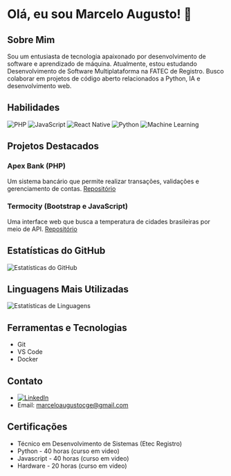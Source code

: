<!-- # Olá, eu sou Marcelo Augusto! 👋

## Sobre Mim
Sou um entusiasta de tecnologia apaixonado por desenvolvimento de software e aprendizado de máquina.

- 🎓 Formado em Técnico em Desenvolvimento de Sistemas pela Etec Registro.
- 📚 Estudando Desenvolvimento de Software Multiplataforma na FATEC de Registro.
- 🌱 Aprendendo sobre processamento de linguagem natural e inteligência artificial.
- 👯 Buscando colaborar em projetos de código aberto e iniciativas tecnológicas.
- 💬 Aberto para discussões sobre programação, desenvolvimento web e inovação.

## Habilidades

![PHP](https://img.shields.io/badge/-PHP-777BB4?style=flat-square&logo=php&logoColor=white)
![JavaScript](https://img.shields.io/badge/-JavaScript-F7DF1E?style=flat-square&logo=javascript&logoColor=black)
![React Native](https://img.shields.io/badge/-React%20Native-61DAFB?style=flat-square&logo=react&logoColor=white)
![Python](https://img.shields.io/badge/-Python-3776AB?style=flat-square&logo=python&logoColor=white)
![Machine Learning](https://img.shields.io/badge/-Machine%20Learning-FF9900?style=flat-square&logo=pytorch&logoColor=white)

## Projetos Destacados

### Apex Bank (PHP)
Um sistema bancário que permite realizar transações, validações e gerenciamento de contas. [Repositório](link_do_repositorio_apex)

### Termocity (Bootstrap e JavaScript)
Uma interface web que busca a temperatura de cidades brasileiras por meio de API. [Repositório](link_do_repositorio_termocity)

## Estatísticas do GitHub

![Estatísticas do GitHub](https://github-readme-stats.vercel.app/api?username=marcelitos1v9&show_icons=true&theme=dark)

## Linguagens Mais Utilizadas

![Estatísticas de Linguagens](https://github-readme-stats.vercel.app/api/top-langs/?username=marcelitos1v9&layout=compact&theme=dark)

## Ferramentas e Tecnologias

- Git
- VS Code
- Docker

## Contato

- LinkedIn: [LinkedIn](https://www.linkedin.com/in/marcelo-augusto-a73827273)
- Email: marceloaugustocge@gmail.com

## Certificações

- Técnico em Desenvolvimento de Sistemas (Etec Registro)
- Python - 40 horas (curso em video)
- Javascript - 40 horas (curso em video)
- Hardware - 20 horas (curso em video)
 -->




# Olá, eu sou Marcelo Augusto! 👋

## Sobre Mim
Sou um entusiasta de tecnologia apaixonado por desenvolvimento de software e aprendizado de máquina. Atualmente, estou estudando Desenvolvimento de Software Multiplataforma na FATEC de Registro. Busco colaborar em projetos de código aberto relacionados a Python, IA e desenvolvimento web.

## Habilidades
![PHP](https://img.shields.io/badge/-PHP-777BB4?style=flat-square&logo=php&logoColor=white)
![JavaScript](https://img.shields.io/badge/-JavaScript-F7DF1E?style=flat-square&logo=javascript&logoColor=black)
![React Native](https://img.shields.io/badge/-React%20Native-61DAFB?style=flat-square&logo=react&logoColor=white)
![Python](https://img.shields.io/badge/-Python-3776AB?style=flat-square&logo=python&logoColor=white)
![Machine Learning](https://img.shields.io/badge/-Machine%20Learning-FF9900?style=flat-square&logo=pytorch&logoColor=white)
## Projetos Destacados
### Apex Bank (PHP)
Um sistema bancário que permite realizar transações, validações e gerenciamento de contas. [Repositório](link_do_repositorio_apex)

### Termocity (Bootstrap e JavaScript)
Uma interface web que busca a temperatura de cidades brasileiras por meio de API. [Repositório](link_do_repositorio_termocity)

## Estatísticas do GitHub
![Estatísticas do GitHub](https://github-readme-stats.vercel.app/api?username=marcelitos1v9&show_icons=true&theme=dark)

## Linguagens Mais Utilizadas
![Estatísticas de Linguagens](https://github-readme-stats.vercel.app/api/top-langs/?username=marcelitos1v9&layout=compact&theme=dark)

## Ferramentas e Tecnologias
- Git
- VS Code
- Docker

## Contato
- [![LinkedIn](https://img.shields.io/badge/-LinkedIn-0077B5?style=for-the-badge&logo=linkedin&logoColor=white)](https://www.linkedin.com/in/marcelo-augusto-a73827273)
- Email: marceloaugustocge@gmail.com


## Certificações
- Técnico em Desenvolvimento de Sistemas (Etec Registro)
- Python - 40 horas (curso em video)
- Javascript - 40 horas (curso em video)
- Hardware - 20 horas (curso em video)
